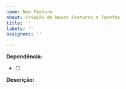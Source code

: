 ```yaml
---
name: New Feature
about: Criação de Novas Features e Tarefas
title: ''
labels: ''
assignees: ''

---
```


**Dependência:**

- [ ] 

**Descrição:**
